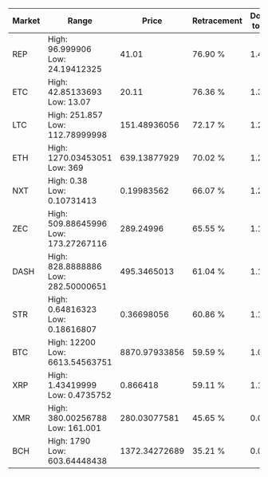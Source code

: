 | Market | Range | Price| Retracement | Doubles to 50% |
| --- | --- | --- | --- | --- |
| REP | High: 96.999906<br />Low: 24.19412325 | 41.01 | 76.90 % | 1.48 |
| ETC | High: 42.85133693<br />Low: 13.07 | 20.11 | 76.36 % | 1.39 |
| LTC | High: 251.857<br />Low: 112.78999998 | 151.48936056 | 72.17 % | 1.20 |
| ETH | High: 1270.03453051<br />Low: 369 | 639.13877929 | 70.02 % | 1.28 |
| NXT | High: 0.38<br />Low: 0.10731413 | 0.19983562 | 66.07 % | 1.22 |
| ZEC | High: 509.88645996<br />Low: 173.27267116 | 289.24996 | 65.55 % | 1.18 |
| DASH | High: 828.8888886<br />Low: 282.50000651 | 495.3465013 | 61.04 % | 1.12 |
| STR | High: 0.64816323<br />Low: 0.18616807 | 0.36698056 | 60.86 % | 1.14 |
| BTC | High: 12200<br />Low: 6613.54563751 | 8870.97933856 | 59.59 % | 1.06 |
| XRP | High: 1.43419999<br />Low: 0.4735752 | 0.866418 | 59.11 % | 1.10 |
| XMR | High: 380.00256788<br />Low: 161.001 | 280.03077581 | 45.65 % | 0.00 |
| BCH | High: 1790<br />Low: 603.64448438 | 1372.34272689 | 35.21 % | 0.00 |
